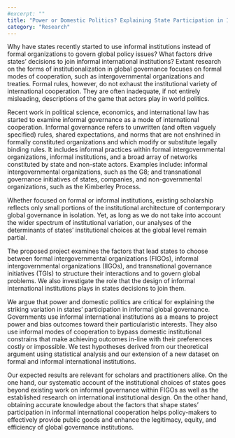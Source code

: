 ```yaml
---
#excerpt: ""
title: "Power or Domestic Politics? Explaining State Participation in Informal International Institutions"
category: "Research"
---
```


Why have states recently started to use informal institutions instead of formal organizations to govern global policy issues? What factors drive states’ decisions to join informal international institutions? Extant research on the forms of institutionalization in global governance focuses on formal modes of cooperation, such as intergovernmental organizations and treaties. Formal rules, however, do not exhaust the institutional variety of international cooperation. They are often inadequate, if not entirely misleading, descriptions of the game that actors play in world politics.

Recent work in political science, economics, and international law has started to examine informal governance as a mode of international cooperation. Informal governance refers to unwritten (and often vaguely specified) rules, shared expectations, and norms that are not enshrined in formally constituted organizations and which modify or substitute legally binding rules. It includes informal practices within formal intergovernmental organizations, informal institutions, and a broad array of networks constituted by state and non-state actors. Examples include: informal intergovernmental organizations, such as the G8; and transnational governance initiatives of states, companies, and non-governmental organizations, such as the Kimberley Process.

Whether focused on formal or informal institutions, existing scholarship reflects only small portions of the institutional architecture of contemporary global governance in isolation. Yet, as long as we do not take into account the wider spectrum of institutional variation, our analyses of the determinants of states’ institutional choices at the global level remain partial.

The proposed project examines the factors that lead states to choose between formal intergovernmental organizations (FIGOs), informal intergovernmental organizations (IIGOs), and transnational governance initiatives (TGIs) to structure their interactions and to govern global problems. We also investigate the role that the design of informal international institutions plays in states decisions to join them.

We argue that power and domestic politics are critical for explaining the striking variation in states’ participation in informal global governance. Governments use informal international institutions as a means to project power and bias outcomes toward their particularistic interests. They also use informal modes of cooperation to bypass domestic institutional constrains that make achieving outcomes in-line with their preferences costly or impossible. We test hypotheses derived from our theoretical argument using statistical analysis and our extension of a new dataset on formal and informal international institutions.

Our expected results are relevant for scholars and practitioners alike. On the one hand, our systematic account of the institutional choices of states goes beyond existing work on informal governance within FIGOs as well as the established research on international institutional design. On the other hand, obtaining accurate knowledge about the factors that shape states’ participation in informal international cooperation helps policy-makers to effectively provide public goods and enhance the legitimacy, equity, and efficiency of global governance institutions.
